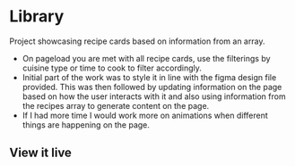 # Library

Project showcasing recipe cards based on information from an array.

- On pageload you are met with all recipe cards, use the filterings by cuisine type or time to cook to filter accordingly.
- Initial part of the work was to style it in line with the figma design file provided. This was then followed by updating information on the page based on how the user interacts with it and also using information from the recipes array to generate content on the page.
- If I had more time I would work more on animations when different things are happening on the page.

## View it live
